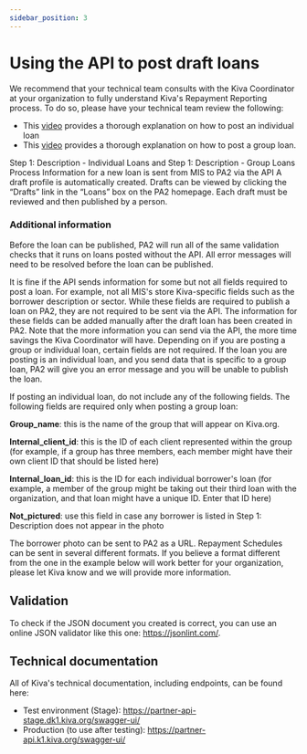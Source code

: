 ```yaml
---
sidebar_position: 3
---
```


# Using the API to post draft loans

We recommend that your technical team consults with the Kiva Coordinator at your organization to fully understand Kiva's Repayment Reporting process. To do so, please have your technical team review the following:

* This [video](https://www.youtube.com/watch?v=9gScexv-yZo&amp;t=5s) provides a thorough explanation on how to post an individual loan
* This [video](https://www.youtube.com/watch?v=KvKUScWF73M&amp;t=1s) provides a thorough explanation on how to post a group loan.

Step 1: Description - Individual Loans and Step 1: Description - Group Loans
Process
Information for a new loan is sent from MIS to PA2 via the API
A draft profile is automatically created. Drafts can be viewed by clicking the “Drafts” link in the “Loans” box on the PA2 homepage.
Each draft must be reviewed and then published by a person.

### Additional information
Before the loan can be published, PA2 will run all of the same validation checks that it runs on loans posted without the API. All error messages will need to be resolved before the loan can be published.

It is fine if the API sends information for some but not all fields required to post a loan. For example, not all MIS's store Kiva-specific fields such as the borrower description or sector. While these fields are required to publish a loan on PA2, they are not required to be sent via the API. The information for these fields can be added manually after the draft loan has been created in PA2. Note that the more information you can send via the API, the more time savings the Kiva Coordinator will have.
Depending on if you are posting a group or individual loan, certain fields are not required. If the loan you are posting is an individual loan, and you send data that is specific to a group loan, PA2 will give you an error message and you will be unable to publish the loan.

If posting an individual loan, do not include any of the following fields. The following fields are required only when posting a group loan:

**Group_name**: this is the name of the group that will appear on Kiva.org.

**Internal_client_id**: this is the ID of each client represented within the group (for example, if a group has three members, each member might have their own client ID that should be listed here)

**Internal_loan_id**: this is the ID for each individual borrower's loan (for example, a member of the group might be taking out their third loan with the organization, and that loan might have a unique ID. Enter that ID here)

**Not_pictured**: use this field in case any borrower is listed in Step 1: Description does not appear in the photo

The borrower photo can be sent to PA2 as a URL. Repayment Schedules can be sent in several different formats. If you believe a format different from the one in the example below will work better for your organization, please let Kiva know and we will provide more information.

## Validation
To check if the JSON document you created is correct, you can use an online JSON validator like this one:  https://jsonlint.com/.

## Technical documentation
All of Kiva's technical documentation, including endpoints, can be found here:
* Test environment (Stage): https://partner-api-stage.dk1.kiva.org/swagger-ui/
* Production (to use after testing): https://partner-api.k1.kiva.org/swagger-ui/